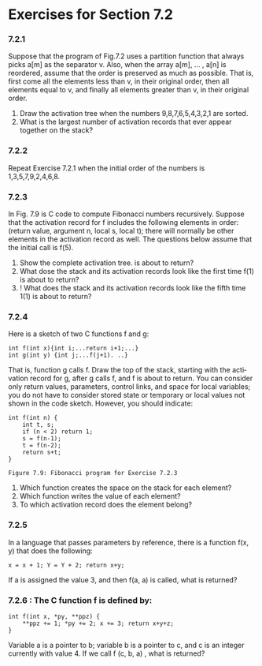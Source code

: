 # Exercises for Section 7.2### 7.2.1
Suppose that the program of Fig.7.2 uses a partition function that always picks a[m] as the separator v. Also, when the array a[m], … , a[n] is reordered, assume that the order is preserved as much as possible. That is, first come all the elements less than v, in their original order, then all elements equal to v, and finally all elements greater than v, in their original order.1. Draw the activation tree when the numbers 9,8,7,6,5,4,3,2,1 are sorted.2. What is the largest number of activation records that ever appear togetheron the stack?
### 7.2.2
Repeat Exercise 7.2.1 when the initial order of the numbersis 1,3,5,7,9,2,4,6,8.### 7.2.3
In Fig. 7.9 is C code to compute Fibonacci numbers recur­sively. Suppose that the activation record for f includes the following elements in order: (return value, argument n, local s, local t); there will normally be other elements in the activation record as well. The questions below assume that the initial call is f(5).
1. Show the complete activation tree. is about to return?2. What dose the stack and its activation records look like the first time f(1) is about to return?3. ! What does the stack and its activation records look like the fifth time 1(1) is about to return?
### 7.2.4
 Here is a sketch of two C functions f and g:
    int f(int x){int i;...return i+1;...}    int g(int y) {int j;...f(j+1). ..}
That is, function g calls f. Draw the top of the stack, starting with the acti­vation record for g, after g calls f, and f is about to return. You can consider only return values, parameters, control links, and space for local variables; you do not have to consider stored state or temporary or local values not shown in the code sketch. However, you should indicate:
    int f(int n) {
        int t, s;        if (n < 2) return 1;        s = f(n-1);        t = f(n-2);        return s+t;    }        Figure 7.9: Fibonacci program for Exercise 7.2.31. Which function creates the space on the stack for each element?
2. Which function writes the value of each element?3. To which activation record does the element belong?### 7.2.5
In a language that passes parameters by reference, there is a function f(x, y) that does the following:
    x = x + 1; Y = Y + 2; return x+y;If a is assigned the value 3, and then f(a, a) is called, what is returned? 
### 7.2.6 : The C function f is defined by:    int f(int x, *py, **ppz) {        **ppz += 1; *py += 2; x += 3; return x+y+z;    }Variable a is a pointer to b; variable b is a pointer to c, and c is an integer currently with value 4. If we call f (c, b, a) , what is returned?
